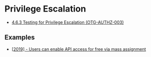 # Privilege Escalation
* [4.6.3 Testing for Privilege Escalation (OTG-AUTHZ-003)](https://www.owasp.org/index.php/Testing_for_Privilege_escalation_(OTG-AUTHZ-003))

## Examples
* [[2019] - Users can enable API access for free via mass assignment](https://hackerone.com/reports/267781)
